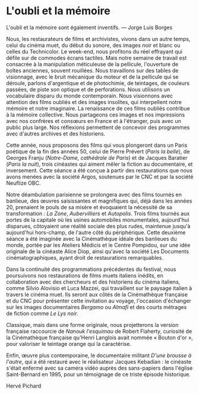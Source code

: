 # L'oubli et la mémoire

L'oubli et la mémoire sont également inventifs. — Jorge Luis Borges

Nous, les restaurateurs de films et archivistes, vivons dans un autre temps, celui du cinéma muet, du début du sonore, des images noir et blanc ou celles du Technicolor. Le week-end, nous profitons du réel effrayant qui défile sur de commodes écrans tactiles. Mais notre semaine de travail est consacrée à la manipulation méticuleuse de la pellicule, l'ouverture de boîtes anciennes, souvent rouillées. Nous travaillons sur des tables de visionnage, avec le bruit mécanique du moteur et de la pellicule qui se déroule, parlons d'argentique et de photochimie, de teintages, de couleurs passées, de piste son optique et de perforations. Nous utilisons un vocabulaire disparu du monde contemporain. Nous visionnons avec attention des films oubliés et des images insolites, qui interpellent notre mémoire et notre imaginaire. La renaissance de ces films oubliés contribue à la mémoire collective. Nous partageons ces images et nos impressions avec nos confrères et consœurs en France et à l'étranger, puis avec un public plus large. Nos réflexions permettent de concevoir des programmes avec d'autres archives et des historiens.

Cette année, nous proposons des films qui vous plongeront dans un Paris poétique de la fin des années 50, celui de Pierre Prévert (_Paris la belle_), de Georges Franju (_Notre-Dame, cathédrale de Paris_) et de Jacques Baratier (_Paris la nuit_), trois cinéastes qui aiment mêler la fiction au documentaire, et inversement. Cette séance a été conçue à partir des restaurations que nous avons menées avec la société Argos, soutenues par le CNC et par la société Neuflize OBC.

Notre déambulation parisienne se prolongera avec des films tournés en banlieue, des œuvres saisissantes et magnifiques qui, déjà dans les années 20, prenaient le pouls de sa misère et évoquaient la nécessité de sa transformation : _La Zone_, _Aubervilliers_ et _Autopolis_. Trois films tournés aux portes de la capitale où les usines automobiles monumentales, aujourd'hui disparues, côtoyaient une réalité sociale des plus rudes, maintenue jusqu'à aujourd'hui hors-champ, de l'autre côté du périphérique. Cette deuxième séance a été imaginée avec la Cinémathèque idéale des banlieues du monde, portée par les Ateliers Médicis et le Centre Pompidou, sur une idée originale de la cinéaste Alice Diop, ainsi qu'avec la société Les Documents cinématographiques, ayant droit de restaurations remarquables.

Dans la continuité des programmations précédentes du festival, nous poursuivons nos restaurations de films muets italiens inédits, en collaboration avec des chercheurs et des historiens du cinéma italiens, comme Silvio Alovisio et Luca Mazzei, qui travaillent sur le paysage italien à travers le cinéma muet. Ils seront aux côtés de la Cinémathèque française et du CNC pour présenter cette invitation au voyage, l'occasion d'échanger sur les images documentaires _Bergamo_ ou _Almafi_ et des courts métrages de fiction comme _Le Lys noir_.

Classique, mais dans une forme originale, nous projetterons la version française raccourcie de _Nanouk l'esquimau_ de Robert Flaherty, curiosité de la Cinémathèque française qu'Henri Langlois avait nommée « Bouton d'or », pour valoriser le teintage orange qui la caractérise.

Enfin, œuvre plus contemporaine, le documentaire militant _D'une brousse à l'autre_, qui a été restauré avec le réalisateur Jacques Kebadian : le cinéaste s'était enfermé avec sa caméra vidéo auprès des sans-papiers dans l'église Saint-Bernard en 1995, pour un témoignage de ce triste épisode historique.

<div class="author">Hervé Pichard</div>
